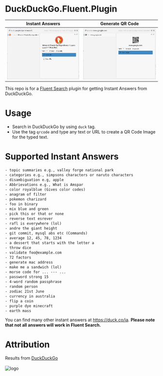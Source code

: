 # DuckDuckGo.Fluent.Plugin

Instant Answers             |  Generate QR Code
:-------------------------:|:-------------------------:
![instant](/screenshots/answer.png)  |  ![qrcode](/screenshots/qrcode.png)

This repo is for a [Fluent Search](https://fluentsearch.net) plugin for getting Instant Answers from DuckDuckGo.

# Usage

- Search in DuckDuckGo by using `duck` tag.
- Use the tag `qrcode` and type any text or URL to create a QR Code Image for the typed text.

# Supported Instant Answers
```
- topic summaries e.g., valley forge national park
- categories e.g., simpsons characters or naruto characters
- disambiguation e.g, apple
- Abbrievations e.g., What is Amspar
- color royalblue (Gives color codes)
- anagram of filter
- pokemon charizard
- foo in binary
- mix blue and green
- pick this or that or none
- reverse text esrever
- rafl is everywhere (lol)
- andre the giant height
- git commit, mysql abs etc (Commands)
- average 12, 45, 78, 1234
- a dessert that starts with the letter a
- throw dice
- validate foo@example.com
- 72 factors
- generate mac address
- make me a sandwich (lol)
- morse code for ... --- ...
- password strong 15
- 4-word random passphrase
- random person
- zodiac 21st June
- currency in australia
- flip a coin
- purple dye minecraft
- earth mass
```
You can find many other instant answers at https://duck.co/ia. **Please note that not all answers will work in Fluent Search.**

# Attribution
Results from [DuckDuckGo](https://duckduckgo.com/)
</br>
</br>
![logo](https://upload.wikimedia.org/wikipedia/en/thumb/8/88/DuckDuckGo_logo.svg/150px-DuckDuckGo_logo.svg.png)

